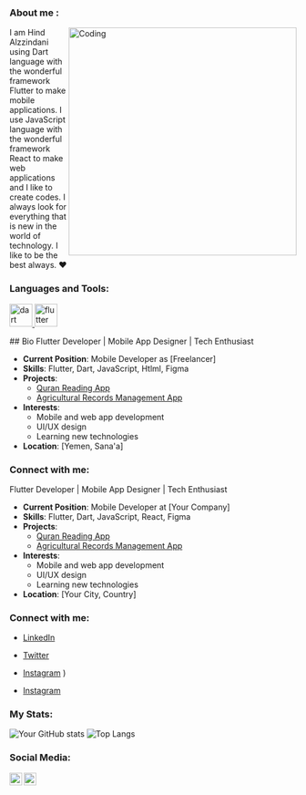 ### About me :
<img align="right" alt="Coding" width="400" src="URL_OF_YOUR_GIF">
I am Hind Alzzindani 
using Dart language with the wonderful framework Flutter to make mobile applications.  
I use JavaScript language with the wonderful framework React to make web applications and I like to create codes.  
I always look for everything that is new in the world of technology.  
I like to be the best always. ❤️

### Languages and Tools:
<p align="left"> 
    <a href="https://dart.dev" target="_blank"> <img src="https://www.vectorlogo.zone/logos/dartlang/dartlang-icon.svg" alt="dart" width="40" height="40"/> </a> 
    <a href="https://flutter.dev" target="_blank"> <img src="https://www.vectorlogo.zone/logos/flutterio/flutterio-icon.svg" alt="flutter" width="40" height="40"/> </a> 
    <!-- Add more icons as needed -->
</p>
## Bio
Flutter Developer | Mobile App Designer | Tech Enthusiast

- **Current Position**: Mobile Developer as [Freelancer]
- **Skills**: Flutter, Dart, JavaScript, Htlml, Figma
- **Projects**: 
  - [Quran Reading App](link_)
  - [Agricultural Records Management App](link)
- **Interests**: 
  - Mobile and web app development
  - UI/UX design
  - Learning new technologies
- **Location**: [Yemen, Sana'a]

### Connect with me:




Flutter Developer | Mobile App Designer | Tech Enthusiast

- **Current Position**: Mobile Developer at [Your Company]
- **Skills**: Flutter, Dart, JavaScript, React, Figma
- **Projects**: 
  - [Quran Reading App](link_to_project)
  - [Agricultural Records Management App](link_to_project)
- **Interests**: 
  - Mobile and web app development
  - UI/UX design
  - Learning new technologies
- **Location**: [Your City, Country]

### Connect with me:
- [LinkedIn](https://www.linkedin.com/in/hind-alzzindani/)
- [Twitter](https://twitter.com/YOUR_TWITTER_USERNAME/)
- [Instagram](https://www.instagram.com/YOUR_INSTAGRAM_USERNAME/)
)
  
- [Instagram](https://www.instagram.com/YOUR_INSTAGRAM_USERNAME/)


### My Stats:
![Your GitHub stats](https://github-readme-stats.vercel.app/api?username=YOUR_GITHUB_USERNAME&show_icons=true&theme=radical)
![Top Langs](https://github-readme-stats.vercel.app/api/top-langs/?username=YOUR_GITHUB_USERNAME&layout=compact&theme=radical)

### Social Media:
[<img align="left" alt="LinkedIn" width="22px" src="https://cdn.jsdelivr.net/npm/simple-icons@v3/icons/linkedin.svg" />](https://www.linkedin.com/in/YOUR_LINKEDIN_USERNAME/)
[<img align="left" alt="Instagram" width="22px" src="https://cdn.jsdelivr.net/npm/simple-icons@v3/icons/instagram.svg" />](https://www.instagram.com/YOUR_INSTAGRAM_USERNAME/)


